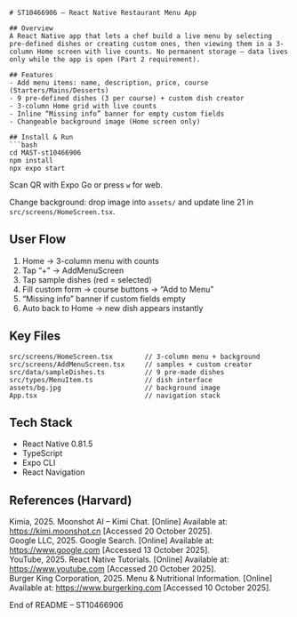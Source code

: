 ```
# ST10466906 – React Native Restaurant Menu App

## Overview
A React Native app that lets a chef build a live menu by selecting pre-defined dishes or creating custom ones, then viewing them in a 3-column Home screen with live counts. No permanent storage – data lives only while the app is open (Part 2 requirement).

## Features
- Add menu items: name, description, price, course (Starters/Mains/Desserts)
- 9 pre-defined dishes (3 per course) + custom dish creator
- 3-column Home grid with live counts
- Inline “Missing info” banner for empty custom fields
- Changeable background image (Home screen only)

## Install & Run
```bash
cd MAST-st10466906
npm install
npx expo start
```
Scan QR with Expo Go or press `w` for web.

Change background: drop image into `assets/` and update line 21 in `src/screens/HomeScreen.tsx`.

## User Flow
1. Home → 3-column menu with counts  
2. Tap “+” → AddMenuScreen  
3. Tap sample dishes (red = selected)  
4. Fill custom form → course buttons → “Add to Menu”  
5. “Missing info” banner if custom fields empty  
6. Auto back to Home → new dish appears instantly

## Key Files
```
src/screens/HomeScreen.tsx        // 3-column menu + background
src/screens/AddMenuScreen.tsx     // samples + custom creator
src/data/sampleDishes.ts          // 9 pre-made dishes
src/types/MenuItem.ts             // dish interface
assets/bg.jpg                     // background image
App.tsx                           // navigation stack
```

## Tech Stack
- React Native 0.81.5  
- TypeScript  
- Expo CLI  
- React Navigation  

## References (Harvard)
Kimia, 2025. Moonshot AI – Kimi Chat. [Online] Available at: https://kimi.moonshot.cn [Accessed 20 October 2025].  
Google LLC, 2025. Google Search. [Online] Available at: https://www.google.com [Accessed 13 October 2025].  
YouTube, 2025. React Native Tutorials. [Online] Available at: https://www.youtube.com [Accessed 20 October 2025].  
Burger King Corporation, 2025. Menu & Nutritional Information. [Online] Available at: https://www.burgerking.com [Accessed 10 October 2025].

End of README – ST10466906
```
